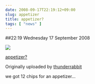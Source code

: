 ```yaml
---
date: 2008-09-17T22:19:12+09:00
slug: appetizer
title: appetizer?
tags: [ "news" ]
---
```


##22:19 Wednesday 17 September 2008


[![](http://farm4.static.flickr.com/3058/2864684557_bf26e58abe.jpg)](http://www.flickr.com/photos/thunderrabbit/2864684557/)
  


[appetizer?](http://www.flickr.com/photos/thunderrabbit/2864684557/)
  

Originally uploaded by [thunderrabbit](http://www.flickr.com/people/thunderrabbit/)




we got 12 chips for an appetizer...
  

